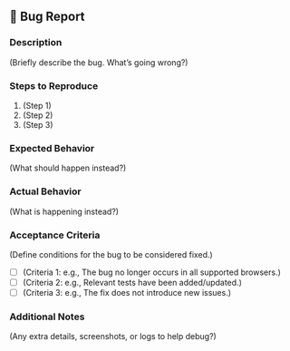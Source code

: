 ## 🐞 Bug Report

### **Description**
(Briefly describe the bug. What’s going wrong?)

### **Steps to Reproduce**
1. (Step 1)
2. (Step 2)
3. (Step 3)

### **Expected Behavior**
(What should happen instead?)

### **Actual Behavior**
(What is happening instead?)

### **Acceptance Criteria**
(Define conditions for the bug to be considered fixed.)
- [ ] (Criteria 1: e.g., The bug no longer occurs in all supported browsers.)
- [ ] (Criteria 2: e.g., Relevant tests have been added/updated.)
- [ ] (Criteria 3: e.g., The fix does not introduce new issues.)

### **Additional Notes**
(Any extra details, screenshots, or logs to help debug?)